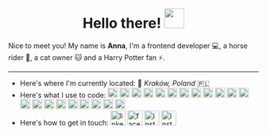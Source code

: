 <h1 align="center">
  Hello there!
  <img src="https://emojis.slackmojis.com/emojis/images/1643514612/6181/waving_hand_animated.gif?1643514612" width="40"/>
</h1>

<p>Nice to meet you! My name is <b>Anna</b>, I'm a frontend developer 💻, a horse rider 🐎, a cat owner 🐱 and a Harry Potter fan ⚡.</p>

<hr>

- Here's where I'm currently located: 📍 <i>Kraków, Poland</i> 🇵🇱
- Here's what I use to code: 
  <img alt="Javascript" height="20" src="https://img.shields.io/badge/JavaScript-F7DF1E?style=for-the-badge&logo=JavaScript&logoColor=white"/>
  <img alt="React" height="20" src="https://img.shields.io/badge/React-20232A?style=for-the-badge&logo=react&logoColor=61DAFB"/>
  <img alt="Typescript" height="20" src="https://img.shields.io/badge/TypeScript-007ACC?style=for-the-badge&logo=typescript&logoColor=white"/>
  <img alt="next" height="20" src="https://img.shields.io/badge/Next-black?style=for-the-badge&logo=next.js&logoColor=white" />
  <img alt="node" height="20" src="https://img.shields.io/badge/Node.js-43853D?style=for-the-badge&logo=node.js&logoColor=white"/>
  <img alt="HTML" height="20" src="https://img.shields.io/badge/HTML5-E34F26?style=for-the-badge&logo=html5&logoColor=white"/>
  <img alt="CSS" height="20" src="https://img.shields.io/badge/CSS-239120?&style=for-the-badge&logo=css3&logoColor=white"/>
  <img alt="saas" height="20" src="https://img.shields.io/badge/Sass-CC6699?style=for-the-badge&logo=sass&logoColor=white"/>
  <img alt="styled" height="20" src="https://img.shields.io/badge/styled--components-DB7093?style=for-the-badge&logo=styled-components&logoColor=white"/>
  <img alt="material" height="20" src="https://img.shields.io/badge/Material--UI-0081CB?style=for-the-badge&logo=material-ui&logoColor=white"/>
  <img alt="chakra" height="20" src="https://img.shields.io/badge/chakra-%234ED1C5.svg?style=for-the-badge&logo=chakraui&logoColor=white" />
  <img alt="jest" height="20" src="https://img.shields.io/badge/Jest-323330?style=for-the-badge&logo=Jest&logoColor=white"/>
  <img alt="testing" height="20" src="https://img.shields.io/badge/testing%20library-323330?style=for-the-badge&logo=testing-library&logoColor=red" />
  <img alt="Webpack" height="20" src="https://img.shields.io/badge/-Webpack-8DD6F9?style=for-the-badge&logo=webpack&logoColor=white" />
  <img alt="npm" height="20" src="https://img.shields.io/badge/-NPM-CB3837?style=for-the-badge&logo=NPM&logoColor=white"/>
  <img alt="git" height="20" src="https://img.shields.io/badge/GIT-E44C30?style=for-the-badge&logo=git&logoColor=white"/>
  <img alt="github" height="20" src="https://img.shields.io/badge/GitHub-100000?style=for-the-badge&logo=github&logoColor=white"/>
  <img alt="jira" height="20" src="https://img.shields.io/badge/Jira-0052CC?style=for-the-badge&logo=Jira&logoColor=white"/>
  <img alt="figma" height="20" src="https://img.shields.io/badge/Figma-F24E1E?style=for-the-badge&logo=figma&logoColor=white"/>
  <img alt="canva" height="20" src="https://img.shields.io/badge/Canva-%2300C4CC.svg?&style=for-the-badge&logo=Canva&logoColor=white"/>
  <img alt="hotjar" height="20" src="https://img.shields.io/badge/hotjar-FD3A5C?style=for-the-badge&logo=hotjar&logoColor=white" />
 - Here's how to get in touch: 
  <a href="https://www.linkedin.com/in/anna-g-65b76b57/"><img alt="linkedin" width="30" src="https://user-images.githubusercontent.com/39804342/184511064-14ac5177-ae45-4185-b715-453bdbef81c6.png"/></a>
  <a href="https://www.facebook.com/flygirl.anna"><img alt="facebook" width="30" src="https://user-images.githubusercontent.com/39804342/184511142-0f2257eb-0671-4943-b100-7872d2f4286b.png"/></a>
  <a href="https://www.instagram.com/anna.the.procrastinator/"><img alt="instagram" width="30" src="https://user-images.githubusercontent.com/39804342/184511173-4021a203-ee08-437c-8660-92f09ea45596.png"/></a>
  <a href="mailto:guk.anna1989@gmail.com"><img alt="instagram" width="30" src="https://user-images.githubusercontent.com/39804342/184511198-e3ed72e8-5d86-42ac-812d-cb40d2e03af8.png"/></a>
  

 



